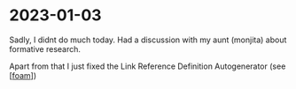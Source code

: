 # 2023-01-03

Sadly, I didnt do much today. Had a discussion with my aunt (monjita) about formative research.

Apart from that I just fixed the Link Reference Definition Autogenerator (see [[foam]])

[//begin]: # "Autogenerated link references for markdown compatibility"
[foam]: .././tutorials/foam.html "foam"
[//end]: # "Autogenerated link references"
